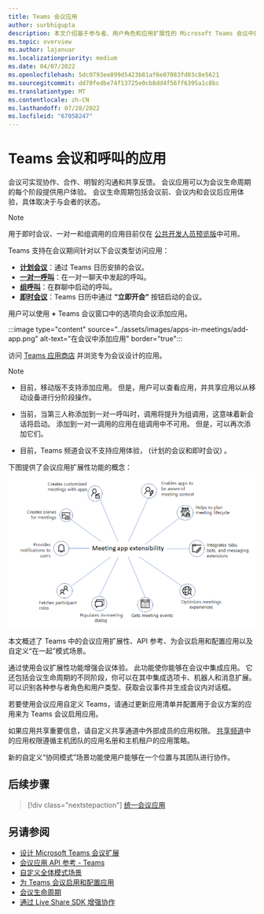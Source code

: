 ```yaml
---
title: Teams 会议应用
author: surbhigupta
description: 本文介绍基于参与者、用户角色和应用扩展性的 Microsoft Teams 会议中的应用工作原理。
ms.topic: overview
ms.author: lajanuar
ms.localizationpriority: medium
ms.date: 04/07/2022
ms.openlocfilehash: 5dc0793ee899d5423b81af6e07083fd03c8e5621
ms.sourcegitcommit: dd70fedbe74f13725e0cb8dd4f56ff6395a1c8bc
ms.translationtype: MT
ms.contentlocale: zh-CN
ms.lasthandoff: 07/28/2022
ms.locfileid: "67058247"
---
```

# <a name="apps-for-teams-meetings-and-calls"></a>Teams 会议和呼叫的应用

会议可实现协作、合作、明智的沟通和共享反馈。 会议应用可以为会议生命周期的每个阶段提供用户体验。 会议生命周期包括会议前、会议内和会议后应用体验，具体取决于与会者的状态。

> [!Note]
>
> 用于即时会议、一对一和组调用的应用目前仅在 [公共开发人员预览版](~/resources/dev-preview/developer-preview-intro.md)中可用。

Teams 支持在会议期间针对以下会议类型访问应用：

* [**计划会议**](https://support.microsoft.com/office/schedule-a-meeting-in-teams-943507a9-8583-4c58-b5d2-8ec8265e04e5#ID0EFBD=Desktop)：通过 Teams 日历安排的会议。
* [**一对一呼叫**](https://support.microsoft.com/office/start-a-call-from-a-chat-in-teams-f5138c9d-df4c-43d8-9cf6-53400c1a7798)：在一对一聊天中发起的呼叫。
* [**组呼叫**](https://support.microsoft.com/office/start-a-call-from-a-chat-in-teams-f5138c9d-df4c-43d8-9cf6-53400c1a7798)：在群聊中启动的呼叫。
* [**即时会议**](https://support.microsoft.com/office/start-an-instant-meeting-in-teams-ff95e53f-8231-4739-87fa-00b9723f4ef5)：Teams 日历中通过 **“立即开会”** 按钮启动的会议。

用户可以使用 **+** Teams 会议窗口中的选项向会议添加应用。

:::image type="content" source="../assets/images/apps-in-meetings/add-app.png" alt-text="在会议中添加应用" border="true":::

访问 [Teams 应用商店](https://go.microsoft.com/fwlink/p/?LinkID=2183121) 并浏览专为会议设计的应用。

> [!Note]
>
> * 目前，移动版不支持添加应用。 但是，用户可以查看应用，并共享应用以从移动设备进行分阶段操作。
>
> * 当前，当第三人称添加到一对一呼叫时，调用将提升为组调用，这意味着新会话将启动。 添加到一对一调用的应用在组调用中不可用。 但是，可以再次添加它们。
>
> * 目前，Teams 频道会议不支持应用体验， (计划的会议和即时会议) 。

下图提供了会议应用扩展性功能的概念：

![会议应用可扩展性](../assets/images/apps-in-meetings/meetingappextensibility.png)

本文概述了 Teams 中的会议应用扩展性、API 参考、为会议启用和配置应用以及自定义“在一起”模式场景。

通过使用会议扩展性功能增强会议体验。 此功能使你能够在会议中集成应用。 它还包括会议生命周期的不同阶段，你可以在其中集成选项卡、机器人和消息扩展。 可以识别各种参与者角色和用户类型、获取会议事件并生成会议内对话框。

若要使用会议应用自定义 Teams，请通过更新应用清单并配置用于会议方案的应用来为 Teams 会议启用应用。

如果应用共享重要信息，请自定义共享通道中外部成员的应用权限。 [共享频道](../concepts/build-and-test/Shared-channels.md)中的应用权限遵循主机团队的应用名册和主机租户的应用策略。

新的自定义“协同模式”场景功能使用户能够在一个位置与其团队进行协作。

## <a name="next-step"></a>后续步骤

> [!div class="nextstepaction"]
> [统一会议应用](meeting-app-extensibility.md)

## <a name="see-also"></a>另请参阅

* [设计 Microsoft Teams 会议扩展](~/apps-in-teams-meetings/design/designing-apps-in-meetings.md)
* [会议应用 API 参考 - Teams](~/apps-in-teams-meetings/api-references.md)
* [自定义全体模式场景](~/apps-in-teams-meetings/teams-together-mode.md)
* [为 Teams 会议启用和配置应用](~/apps-in-teams-meetings/enable-and-configure-your-app-for-teams-meetings.md)
* [会议生命周期](meeting-app-extensibility.md#meeting-lifecycle)
* [通过 Live Share SDK 增强协作](teams-live-share-overview.md)
